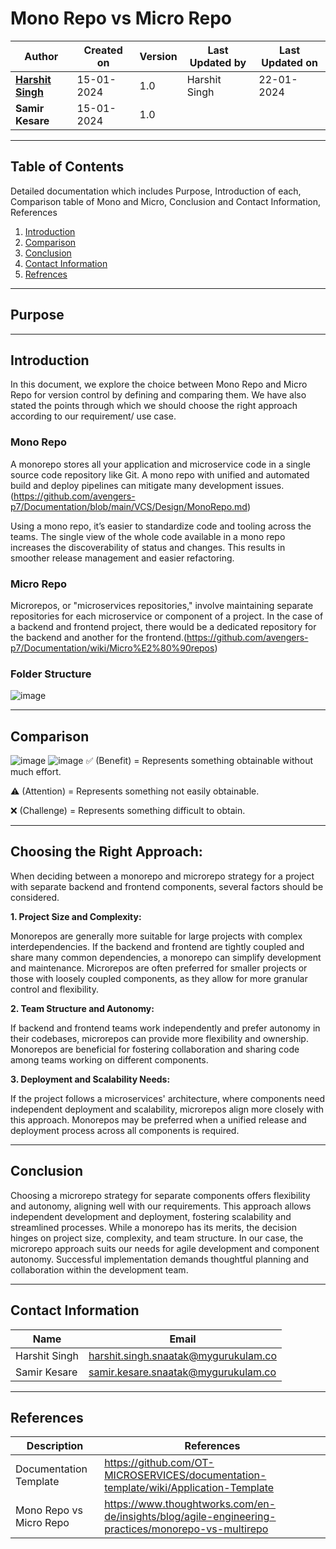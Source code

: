 # Mono Repo vs Micro Repo

| Author | Created on  | Version    | Last Updated by | Last Updated on |
| -------- | ------- | -------------- | --------------| ---------------- |
| **[Harshit Singh](https://github.com/Panu-S-Harshit-Ninja-07)**  | 15-01-2024  | 1.0   | Harshit Singh | 22-01-2024 |
| **Samir Kesare**  | 15-01-2024  | 1.0   |  |  |
***

## Table  of Contents
Detailed documentation which includes Purpose, Introduction of each, Comparison table of Mono and Micro, Conclusion and Contact Information, References 

1. [Introduction](#introduction)
2. [Comparison](#Comparison)
3. [Conclusion](#Conclusion)
4. [Contact Information](#contact-information)
5. [Refrences](#references)
***

## Purpose
***
## Introduction 
In this document, we explore the choice between Mono Repo and Micro Repo for version control by defining and comparing them. We have also stated the points through which we should choose the right approach according to our requirement/ use case. 
### Mono Repo
  A monorepo stores all your application and microservice code in a single source code repository like Git. A mono repo with unified and automated build and deploy pipelines can mitigate many development issues. (https://github.com/avengers-p7/Documentation/blob/main/VCS/Design/MonoRepo.md)
  
  Using a mono repo, it’s easier to standardize code and tooling across the teams. The single view of the whole code available in a mono repo increases the discoverability of status and changes. This results in smoother release management and easier refactoring.
### Micro Repo
Microrepos, or "microservices repositories," involve maintaining separate repositories for each microservice or component of a project. In the case of a backend and frontend project, there would be a dedicated repository for the backend and another for the frontend.(https://github.com/avengers-p7/Documentation/wiki/Micro%E2%80%90repos)

### Folder Structure
![image](https://github.com/avengers-p7/Documentation/assets/156056444/ac2a02a1-e4bf-48a3-91d3-76d02e05c299)
***
## Comparison

![image](https://github.com/avengers-p7/Documentation/assets/156056570/ba8a766f-32b8-4666-bab8-be46119bc41d)
![image](https://github.com/avengers-p7/Documentation/assets/156056570/8e01306f-d544-4cc1-839d-a3f2164705f0)
✅ (Benefit) = Represents something obtainable without much effort.

⚠️ (Attention) = Represents something not easily obtainable.

❌ (Challenge) = Represents something difficult to obtain.  
***
## Choosing the Right Approach:
When deciding between a monorepo and microrepo strategy for a project with separate backend and frontend components, several factors should be considered.

**1. Project Size and Complexity:**

Monorepos are generally more suitable for large projects with complex interdependencies. If the backend and frontend are tightly coupled and share many common dependencies, a monorepo can simplify development and maintenance. Microrepos are often preferred for smaller projects or those with loosely coupled components, as they allow for more granular control and flexibility.

**2. Team Structure and Autonomy:**

If backend and frontend teams work independently and prefer autonomy in their codebases, microrepos can provide more flexibility and ownership. Monorepos are beneficial for fostering collaboration and sharing code among teams working on different components.

**3. Deployment and Scalability Needs:**

If the project follows a microservices' architecture, where components need independent deployment and scalability, microrepos align more closely with this approach. Monorepos may be preferred when a unified release and deployment process across all components is required.
***
## Conclusion

Choosing a microrepo strategy for separate components offers flexibility and autonomy, aligning well with our requirements. This approach allows independent development and deployment, fostering scalability and streamlined processes. While a monorepo has its merits, the decision hinges on project size, complexity, and team structure. In our case, the microrepo approach suits our needs for agile development and component autonomy. Successful implementation demands thoughtful planning and collaboration within the development team.
***

## Contact Information

|     Name         | Email  |
| -----------------| ------------------------------------ |
| Harshit Singh    | harshit.singh.snaatak@mygurukulam.co |
| Samir Kesare     | samir.kesare.snaatak@mygurukulam.co |        
***

## References

|     Description                  | References  
| ---------------------------------| ------------------------------------------------------------------- |
|     Documentation Template       | https://github.com/OT-MICROSERVICES/documentation-template/wiki/Application-Template |
|     Mono Repo  vs  Micro Repo    | https://www.thoughtworks.com/en-de/insights/blog/agile-engineering-practices/monorepo-vs-multirepo |

